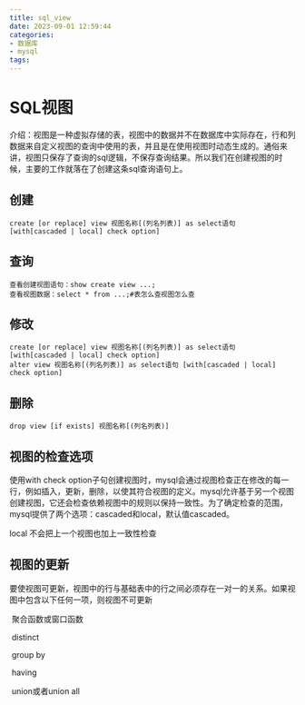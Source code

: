 ```yaml
---
title: sql_view
date: 2023-09-01 12:59:44
categories:
- 数据库
- mysql
tags:
---
```


# SQL视图

介绍：视图是一种虚拟存储的表，视图中的数据并不在数据库中实际存在，行和列数据来自定义视图的查询中使用的表，并且是在使用视图时动态生成的。通俗来讲，视图只保存了查询的sql逻辑，不保存查询结果。所以我们在创建视图的时候，主要的工作就落在了创建这条sql查询语句上。

## 创建

```mysql
create [or replace] view 视图名称[(列名列表)] as select语句 [with[cascaded | local] check option]
```

## 查询

```mysql
查看创建视图语句：show create view ...;
查看视图数据：select * from ...;#表怎么查视图怎么查
```

## 修改

```mysql
create [or replace] view 视图名称[(列名列表)] as select语句 [with[cascaded | local] check option]
alter view 视图名称[(列名列表)] as select语句 [with[cascaded | local] check option]
```

## 删除

```mysql
drop view [if exists] 视图名称[(列名列表)]
```

## 视图的检查选项

使用with check option子句创建视图时，mysql会通过视图检查正在修改的每一行，例如插入，更新，删除，以使其符合视图的定义。mysql允许基于另一个视图创建视图，它还会检查依赖视图中的规则以保持一致性。为了确定检查的范围，mysql提供了两个选项：cascaded和local，默认值cascaded。

local 不会把上一个视图也加上一致性检查

## 视图的更新

要使视图可更新，视图中的行与基础表中的行之间必须存在一对一的关系。如果视图中包含以下任何一项，则视图不可更新

​	聚合函数或窗口函数

​	distinct

​	group by

​	having

​	union或者union all